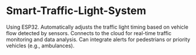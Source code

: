 # Smart-Traffic-Light-System
Using ESP32. Automatically adjusts the traffic light timing based on vehicle flow detected by sensors.  Connects to the cloud for real-time traffic monitoring and data analysis.  Can integrate alerts for pedestrians or priority vehicles (e.g., ambulances).
